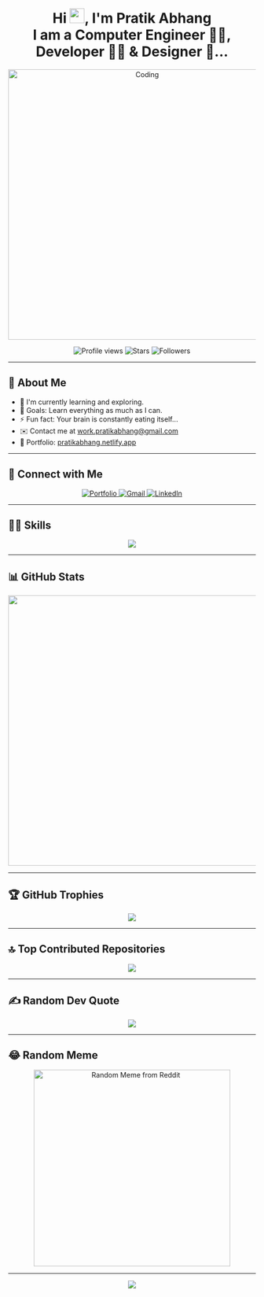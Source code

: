 <!-- Center-align all content -->
<div align="center">

  <h1>
    Hi <img src="https://raw.githubusercontent.com/MartinHeinz/MartinHeinz/master/wave.gif" width="30">, I'm Pratik Abhang <br>
    I am a Computer Engineer 👨‍🎓, Developer 👨‍💻 & Designer 🤩...
  </h1>

  <!-- Animated image showing coding activity -->
  <p>
    <img alt="Coding" width="550" src="https://raw.githubusercontent.com/PolarBearGG/PolarBearGG/master/web-developer.gif">
  </p>

  <!-- GitHub stats badges -->
  <p>
    <img alt="Profile views" src="https://komarev.com/ghpvc/?username=pratikabhang&style=flat-square">
    <img alt="Stars" src="https://img.shields.io/github/stars/pratikabhang?style=social">
    <img alt="Followers" src="https://img.shields.io/github/followers/pratikabhang?style=social">
  </p>

</div>

---

## 🌱 About Me  
- 🌱 I'm currently learning and exploring.  
- 🥅 Goals: Learn everything as much as I can.  
- ⚡ Fun fact: Your brain is constantly eating itself...  
- ✉️ Contact me at [work.pratikabhang@gmail.com](mailto:work.pratikabhang@gmail.com)  
- 📌 Portfolio: [pratikabhang.netlify.app](https://pratikabhang.netlify.app/)  

---

## 🔗 Connect with Me  

<p align="center">
  <a href="https://pratikabhang.netlify.app/" target="_blank">
    <img src="https://img.shields.io/badge/Portfolio-%23000000.svg?style=for-the-badge&logo=firefox&logoColor=FF7139" alt="Portfolio" />
  </a>
  <a href="mailto:work.pratikabhang@gmail.com" target="_blank">
    <img src="https://img.shields.io/badge/gmail-%23EA4335.svg?style=for-the-badge&logo=gmail&logoColor=white" alt="Gmail" />
  </a>
  <a href="https://linkedin.com/in/pratikabhang/" target="_blank">
    <img src="https://img.shields.io/badge/linkedin-%230A66C2.svg?style=for-the-badge&logo=linkedin&logoColor=white" alt="LinkedIn" />
  </a>
</p>

---

## 👨‍💻 Skills  

<p align="center">
  <img src="https://skillicons.dev/icons?i=java,mysql,html,css,javascript,php,bootstrap,react,nodejs,mongodb,kotlin,postman,netlify,vscode" />
</p>

---

## 📊 GitHub Stats  

<p align="center">
  <img src="https://github-profile-summary-cards.vercel.app/api/cards/profile-details?username=pratikabhang&theme=vue" width="550" />
</p>

---

## 🏆 GitHub Trophies  

<p align="center">
  <img src="https://github-profile-trophy.vercel.app/?username=pratikabhang&theme=radical&no-frame=false&no-bg=false&margin-w=4" />
</p>

---

## 🔝 Top Contributed Repositories  

<p align="center">
  <img src="https://github-contributor-stats.vercel.app/api?username=pratikabhang&limit=5&theme=dracula&combine_all_yearly_contributions=true" />
</p>

---

## ✍️ Random Dev Quote  

<p align="center">
  <img src="https://quotes-github-readme.vercel.app/api?type=horizontal&theme=radical" />
</p>

---

## 😂 Random Meme  

<p align="center">
  <img src="https://meme-api.com/gimme" width="400" alt="Random Meme from Reddit" />
</p>

---

<!-- Profile visitor counter -->
<p align="center">
  <img src="https://profile-counter.glitch.me/pratikabhang/count.svg" />
</p>
